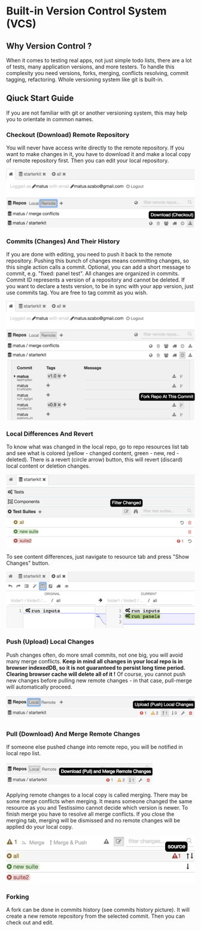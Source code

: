 # Built-in Version Control System (VCS)

## Why Version Control ?

When it comes to testing real apps, not just simple todo lists, there are a lot of tests, many application versions, and more testers. To handle this complexity you need versions, forks, merging, conflicts resolving, commit tagging, refactoring. Whole versioning system like git is built-in.

## Qiuck Start Guide

If you are not familiar with git or another versioning system, this may help you to orientate in common names.

### Checkout (Download) Remote Repository

You will never have access write directly to the remote repository. If you want to make changes in it, you have to download it and make a local copy of remote repository first. Then you can edit your local repository.

![](/documentation/images/vcs_checkout.png)

### Commits (Changes) And Their History

If you are done with editing, you need to push it back to the remote repository. Pushing this bunch of changes means committing changes, so this single action calls a commit. Optional, you can add a short message to commit, e.g. "fixed: panel test". All changes are organized in commits. Commit ID represents a version of a repository and cannot be deleted. If you want to declare a tests version, to be in sync with your app version, just use commits tag. You are free to tag commit as you wish.

![](/documentation/images/vcs_commits.png)

### Local Differences And Revert

To know what was changed in the local repo, go to repo resources list tab and see what is colored (yellow - changed content, green - new, red - deleted). There is a revert (circle arrow) button, this will revert (discard) local content or deletion changes.

![](/documentation/images/vcs_changes.png)

To see content differences, just navigate to resource tab and press "Show Changes" button.

![](/documentation/images/vcs_diff.png)

### Push (Upload) Local Changes

Push changes often, do more small commits, not one big, you will avoid many merge conflicts. **Keep in mind all changes in your local repo is in browser indexedDB, so it is not guaranteed to persist long time period. Clearing browser cache will delete all of it !** Of course, you cannot push new changes before pulling new remote changes - in that case, pull-merge will automatically proceed.

![](/documentation/images/vcs_push.png)

### Pull (Download) And Merge Remote Changes

If someone else pushed change into remote repo, you will be notified in local repo list.

![](/documentation/images/vcs_pull.png)

Applying remote changes to a local copy is called merging. There may be some merge conflicts when merging. It means someone changed the same resource as you and Testissimo cannot decide which version is newer. To finish merge you have to resolve all merge conflicts. If you close the merging tab, merging will be dismissed and no remote changes will be applied do your local copy.

![](/documentation/images/vcs_merge.png)

### Forking

A fork can be done in commits history (see commits history picture). It will create a new remote repository from the selected commit. Then you can check out and edit.
